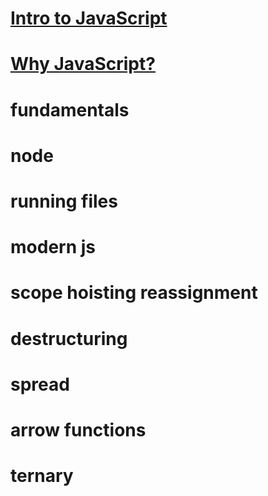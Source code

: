 # [Intro to JavaScript](./lectures/overview/notes/introToJS/README.md)
# [Why JavaScript?](./lectures/overview/notes/why/README.md)
# fundamentals
# node
# running files
# modern js
# scope hoisting reassignment
# destructuring
# spread
# arrow functions
# ternary